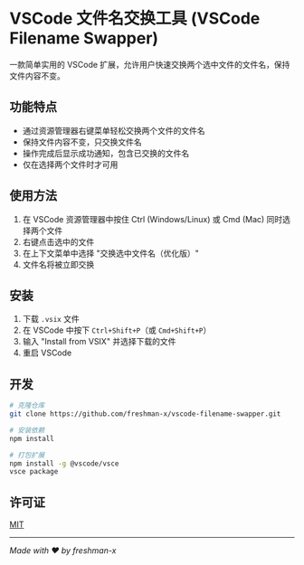 # VSCode 文件名交换工具 (VSCode Filename Swapper)

一款简单实用的 VSCode 扩展，允许用户快速交换两个选中文件的文件名，保持文件内容不变。

## 功能特点

- 通过资源管理器右键菜单轻松交换两个文件的文件名
- 保持文件内容不变，只交换文件名
- 操作完成后显示成功通知，包含已交换的文件名
- 仅在选择两个文件时才可用

## 使用方法

1. 在 VSCode 资源管理器中按住 Ctrl (Windows/Linux) 或 Cmd (Mac) 同时选择两个文件
2. 右键点击选中的文件
3. 在上下文菜单中选择 "交换选中文件名（优化版）"
4. 文件名将被立即交换

## 安装

1. 下载 `.vsix` 文件
2. 在 VSCode 中按下 `Ctrl+Shift+P`（或 `Cmd+Shift+P`）
3. 输入 "Install from VSIX" 并选择下载的文件
4. 重启 VSCode

## 开发

```bash
# 克隆仓库
git clone https://github.com/freshman-x/vscode-filename-swapper.git

# 安装依赖
npm install

# 打包扩展
npm install -g @vscode/vsce
vsce package
```

## 许可证

[MIT](LICENSE)

---

*Made with ❤️ by freshman-x*
